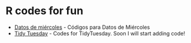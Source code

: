 # R codes for fun


* [Datos de miércoles](https://github.com/ichisa/R/tree/master/DatosDeMiercoles) - Códigos para Datos de Miércoles
* [Tidy Tuesday]() - Codes for TidyTuesday. Soon I will start adding code!

